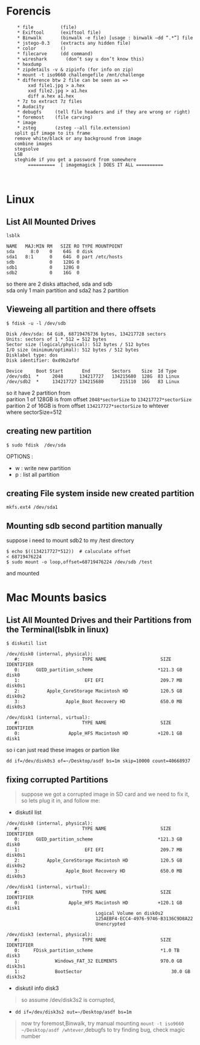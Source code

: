 # Forencis

```
    * file          (file)
    * Exiftool      (exiftool file)
    * Binwalk       (binwalk -e file) [usage : binwalk —dd “.*”] file
    * jstego-0.3    (extracts any hidden file)
    * color         ()
    * filecarve     (dd command)
    * wireshark       (don’t say u don’t know this)
    * hexdump
    * zipdetails -v & zipinfo (for info on zip)
    * mount -t iso9660 challengefile /mnt/challenge
    * difference btw 2 file can be seen as =>   
        xxd file1.jpg > a.hex
        xxd file2.jpg > a1.hex
        diff a.hex a1.hex
    * 7z to extract 7z files
    * Audacity 
    * debugfs     (tell file headers and if they are wrong or right)
    * foremost    (file carving)
    * image 
    * zsteg       (zsteg --all file.extension)
   split gif image to its frame
   remove white/black or any background from image
   combine images
   stegsolve
   LSB
   steghide if you get a password from somewhere 
        ==========  [ imagemagick ] DOES IT ALL ==========



```

# Linux

## List All Mounted Drives 

```
lsblk

NAME   MAJ:MIN RM   SIZE RO TYPE MOUNTPOINT
sda      8:0    0    64G  0 disk 
sda1   8:1      0    64G  0 part /etc/hosts
sdb             0    128G 0
sdb1            0    128G 0
sdb2            0    16G  0
```
so there are 2 disks attached, sda and sdb <br/>
sda only 1 main partition and sda2 has 2 partition

## Vieweing all partition and there offsets 

```
$ fdisk -u -l /dev/sdb

Disk /dev/sda: 64 GiB, 68719476736 bytes, 134217728 sectors
Units: sectors of 1 * 512 = 512 bytes
Sector size (logical/physical): 512 bytes / 512 bytes
I/O size (minimum/optimal): 512 bytes / 512 bytes
Disklabel type: dos
Disk identifier: 0xd9b2afbf

Device     Boot Start       End        Sectors    Size  Id Type
/dev/sdb1  *     2048      134217727   134215680  128G  83 Linux
/dev/sdb2  *     134217727 134215680      215110  16G   83 Linux

```
so it have 2 partition from<br/>
parition 1 of 128GB is from offset `2048*sectorSize` to `134217727*sectorSize`<br/>
parition 2 of 16GB is from offset `134217727*sectorSize` to whtever<br/>
where sectorSize=512


## creating new partition

```
$ sudo fdisk  /dev/sda
```

OPTIONS :
* w : write new partition
* p : list all partition


## creating File system inside new created partition

```
mkfs.ext4 /dev/sda1
```


## Mounting sdb second partition manually 

suppose i need to mount sdb2 to my /test directory
```
$ echo $((134217727*512))  # caluculate offset
< 68719476224
$ sudo mount -o loop,offset=68719476224 /dev/sdb /test
```
and mounted


# Mac Mounts basics


## List All Mounted Drives and their Partitions from the Terminal(lsblk in linux)

```
$ diskutil list

/dev/disk0 (internal, physical):
   #:                       TYPE NAME                    SIZE       IDENTIFIER
   0:      GUID_partition_scheme                        *121.3 GB   disk0
   1:                        EFI EFI                     209.7 MB   disk0s1
   2:          Apple_CoreStorage Macintosh HD            120.5 GB   disk0s2
   3:                 Apple_Boot Recovery HD             650.0 MB   disk0s3

/dev/disk1 (internal, virtual):
   #:                       TYPE NAME                    SIZE       IDENTIFIER
   0:                  Apple_HFS Macintosh HD           +120.1 GB   disk1

```
so i can just read these images or partion like

`dd if=/dev/disk0s3 of=~/Desktop/asdf bs=1m skip=10000 count=40668937`


## fixing corrupted Partitions

> suppose we got a corrupted image in SD card and we need to fix it, so lets plug it in, and follow me:

* diskutil list
```
/dev/disk0 (internal, physical):
   #:                       TYPE NAME                    SIZE       IDENTIFIER
   0:      GUID_partition_scheme                        *121.3 GB   disk0
   1:                        EFI EFI                     209.7 MB   disk0s1
   2:          Apple_CoreStorage Macintosh HD            120.5 GB   disk0s2
   3:                 Apple_Boot Recovery HD             650.0 MB   disk0s3

/dev/disk1 (internal, virtual):
   #:                       TYPE NAME                    SIZE       IDENTIFIER
   0:                  Apple_HFS Macintosh HD           +120.1 GB   disk1
                                 Logical Volume on disk0s2
                                 125AEBF4-ECC4-4976-9746-B3136C9D8A22
                                 Unencrypted

/dev/disk3 (external, physical):
   #:                       TYPE NAME                    SIZE       IDENTIFIER
   0:     FDisk_partition_scheme                         *1.0 TB      disk3
   1:             Windows_FAT_32 ELEMENTS                970.0 GB     disk3s1
   1:             BootSector			                     30.0 GB      disk3s2

```


* diskutil info disk3

> so assume /dev/disk3s2 is corrupted, 

* `dd if=/dev/disk3s2 out=~/Desktop/asdf bs=1m`

> now try foremost,Binwalk, try manual mounting `mount -t iso9660 ~/Desktop/asdf /whtever`,debugfs to try finding bug, check magic number









